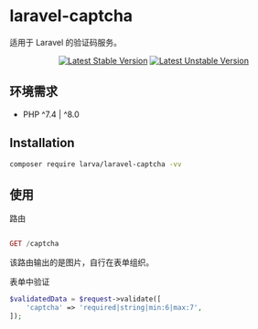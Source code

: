 # laravel-captcha
适用于 Laravel 的验证码服务。

<p align="center">
<a href="https://packagist.org/packages/larva/laravel-captcha"><img src="https://poser.pugx.org/larva/laravel-captcha/v/stable.svg" alt="Latest Stable Version"></a>
<a href="https://packagist.org/packages/larva/laravel-captcha"><img src="https://poser.pugx.org/larva/laravel-captcha/v/unstable.svg" alt="Latest Unstable Version"></a>
</p>

## 环境需求

- PHP ^7.4 | ^8.0

## Installation

```bash
composer require larva/laravel-captcha -vv
```


## 使用

路由

```php

GET /captcha

```

该路由输出的是图片，自行在表单组织。

表单中验证
```php
$validatedData = $request->validate([
    'captcha' => 'required|string|min:6|max:7',
]);
```
